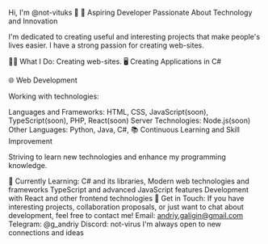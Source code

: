 
Hi, I'm @not-vituks 👋 🚀 Aspiring Developer Passionate About Technology and Innovation

I'm dedicated to creating useful and interesting projects that make people's lives easier. I have a strong passion for creating web-sites.

👨‍💻 What I Do: Creating web-sites. 🖥️ Creating Applications in C#

🌐 Web Development

Working with technologies:

Languages and Frameworks: HTML, CSS, JavaScript(soon), TypeScript(soon), PHP, React(soon) Server Technologies: Node.js(soon) 
Other Languages: Python, Java, C#, 📚 Continuous Learning and Skill Improvement

Striving to learn new technologies and enhance my programming knowledge.

🌱 Currently Learning: C# and its libraries, Modern web technologies and frameworks TypeScript and advanced JavaScript features Development with React and other frontend technologies 
🤝 Get in Touch: If you have interesting projects, collaboration proposals, or just want to chat about development, feel free to contact me!
Email: andriy.galigin@gmail.com Telegram: @g_andriy Discord: not-virus I'm always open to new connections and ideas
